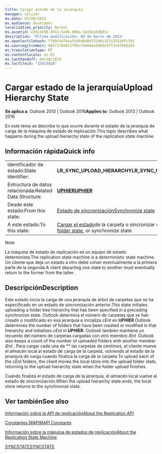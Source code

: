 ```yaml
---
title: Cargar estado de la jerarquía
manager: soliver
ms.date: 03/09/2015
ms.audience: Developer
localization_priority: Normal
ms.assetid: e39c4198-4913-5e86-900a-32e5ba5d801c
description: 'Última modificación: 09 de marzo de 2015'
ms.openlocfilehash: f789f4d7bbaf585d0d80f2208c35313542dfc191
ms.sourcegitcommit: 8657170d071f9bcf680aba50b9c07f2a4fb82283
ms.translationtype: MT
ms.contentlocale: es-ES
ms.lasthandoff: 04/28/2019
ms.locfileid: "33415428"
---
```

# <a name="upload-hierarchy-state"></a><span data-ttu-id="62da4-103">Cargar estado de la jerarquía</span><span class="sxs-lookup"><span data-stu-id="62da4-103">Upload Hierarchy State</span></span>

  
  
<span data-ttu-id="62da4-104">**Se aplica a**: Outlook 2013 | Outlook 2016</span><span class="sxs-lookup"><span data-stu-id="62da4-104">**Applies to**: Outlook 2013 | Outlook 2016</span></span> 
  
 <span data-ttu-id="62da4-105">En este tema se describe lo que ocurre durante el estado de la jerarquía de carga de la máquina de estado de replicación.</span><span class="sxs-lookup"><span data-stu-id="62da4-105">This topic describes what happens during the upload hierarchy state of the replication state machine.</span></span> 
  
## <a name="quick-info"></a><span data-ttu-id="62da4-106">Información rápida</span><span class="sxs-lookup"><span data-stu-id="62da4-106">Quick info</span></span>

|||
|:-----|:-----|
|<span data-ttu-id="62da4-107">Identificador de estado:</span><span class="sxs-lookup"><span data-stu-id="62da4-107">State Identifier:</span></span>  <br/> |<span data-ttu-id="62da4-108">**LR_SYNC_UPLOAD_HIERARCHY**</span><span class="sxs-lookup"><span data-stu-id="62da4-108">**LR_SYNC_UPLOAD_HIERARCHY**</span></span> <br/> |
|<span data-ttu-id="62da4-109">Estructura de datos relacionada:</span><span class="sxs-lookup"><span data-stu-id="62da4-109">Related Data Structure:</span></span>  <br/> |<span data-ttu-id="62da4-110">**[UPHIER](uphier.md)**</span><span class="sxs-lookup"><span data-stu-id="62da4-110">**[UPHIER](uphier.md)**</span></span> <br/> |
|<span data-ttu-id="62da4-111">Desde este estado:</span><span class="sxs-lookup"><span data-stu-id="62da4-111">From this state:</span></span>  <br/> |[<span data-ttu-id="62da4-112">Estado de sincronización</span><span class="sxs-lookup"><span data-stu-id="62da4-112">Synchronize state</span></span>](synchronize-state.md) <br/> |
|<span data-ttu-id="62da4-113">A este estado:</span><span class="sxs-lookup"><span data-stu-id="62da4-113">To this state:</span></span>  <br/> |<span data-ttu-id="62da4-114">[Cargar el estado](upload-folder-state.md)de la carpeta o sincronizar el estado</span><span class="sxs-lookup"><span data-stu-id="62da4-114">[Upload folder state](upload-folder-state.md), or synchronize state</span></span>  <br/> |
   
> [!NOTE]
> <span data-ttu-id="62da4-115">La máquina de estado de replicación es un equipo de estado determinista.</span><span class="sxs-lookup"><span data-stu-id="62da4-115">The replication state machine is a deterministic state machine.</span></span> <span data-ttu-id="62da4-116">Un cliente que deja un estado a otro debe volver eventualmente a la primera parte de la segunda.</span><span class="sxs-lookup"><span data-stu-id="62da4-116">A client departing one state to another must eventually return to the former from the latter.</span></span> 
  
## <a name="description"></a><span data-ttu-id="62da4-117">Descripción</span><span class="sxs-lookup"><span data-stu-id="62da4-117">Description</span></span>

<span data-ttu-id="62da4-118">Este estado inicia la carga de una jerarquía de árbol de carpetas que se ha especificado en un estado de sincronización anterior.</span><span class="sxs-lookup"><span data-stu-id="62da4-118">This state initiates uploading a folder tree hierarchy that has been specified in a preceding synchronize state.</span></span> <span data-ttu-id="62da4-119">Outlook determina el número de carpetas que se han creado o modificado en esa jerarquía e inicializa *cEnt* en **UPHIER**.</span><span class="sxs-lookup"><span data-stu-id="62da4-119">Outlook determines the number of folders that have been created or modified in that hierarchy and initializes  *cEnt*  in **UPHIER**.</span></span> <span data-ttu-id="62da4-120">Outlook también mantiene un recuento del número de carpetas cargadas con otro miembro *iEnt* .</span><span class="sxs-lookup"><span data-stu-id="62da4-120">Outlook also keeps a count of the number of uploaded folders with another member  *iEnt*  .</span></span> <span data-ttu-id="62da4-121">Para cargar cada una de \*\* las carpetas de céntimos, el cliente mueve el almacén local al estado de carga de la carpeta, volviendo al estado de la jerarquía de carga cuando finaliza la carga de la carpeta.</span><span class="sxs-lookup"><span data-stu-id="62da4-121">To upload each of the  *cEnt*  folders, the client moves the local store into the upload folder state, returning to the upload hierarchy state when the folder upload finishes.</span></span> 
  
<span data-ttu-id="62da4-122">Cuando finaliza el estado de carga de la jerarquía, el almacén local vuelve al estado de sincronización.</span><span class="sxs-lookup"><span data-stu-id="62da4-122">When the upload hierarchy state ends, the local store returns to the synchronize state.</span></span>
  
## <a name="see-also"></a><span data-ttu-id="62da4-123">Ver también</span><span class="sxs-lookup"><span data-stu-id="62da4-123">See also</span></span>



[<span data-ttu-id="62da4-124">Información sobre la API de replicación</span><span class="sxs-lookup"><span data-stu-id="62da4-124">About the Replication API</span></span>](about-the-replication-api.md)
  
[<span data-ttu-id="62da4-125">Constantes MAPI</span><span class="sxs-lookup"><span data-stu-id="62da4-125">MAPI Constants</span></span>](mapi-constants.md)
  
[<span data-ttu-id="62da4-126">Información sobre la máquina de estados de replicación</span><span class="sxs-lookup"><span data-stu-id="62da4-126">About the Replication State Machine</span></span>](about-the-replication-state-machine.md)
  
[<span data-ttu-id="62da4-127">SYNCSTATE</span><span class="sxs-lookup"><span data-stu-id="62da4-127">SYNCSTATE</span></span>](syncstate.md)

